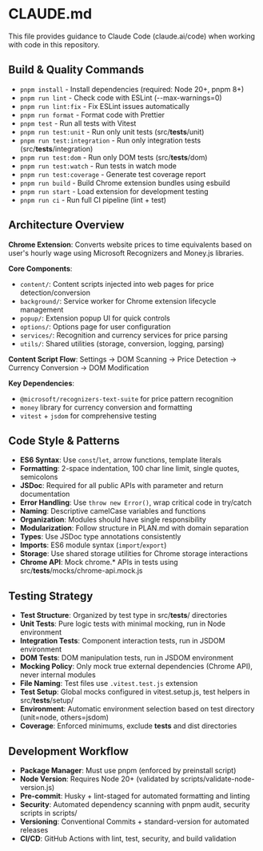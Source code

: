 # CLAUDE.md

This file provides guidance to Claude Code (claude.ai/code) when working with code in this repository.

## Build & Quality Commands

- `pnpm install` - Install dependencies (required: Node 20+, pnpm 8+)
- `pnpm run lint` - Check code with ESLint (--max-warnings=0)
- `pnpm run lint:fix` - Fix ESLint issues automatically
- `pnpm run format` - Format code with Prettier
- `pnpm test` - Run all tests with Vitest
- `pnpm run test:unit` - Run only unit tests (src/**tests**/unit)
- `pnpm run test:integration` - Run only integration tests (src/**tests**/integration)
- `pnpm run test:dom` - Run only DOM tests (src/**tests**/dom)
- `pnpm run test:watch` - Run tests in watch mode
- `pnpm run test:coverage` - Generate test coverage report
- `pnpm run build` - Build Chrome extension bundles using esbuild
- `pnpm run start` - Load extension for development testing
- `pnpm run ci` - Run full CI pipeline (lint + test)

## Architecture Overview

**Chrome Extension**: Converts website prices to time equivalents based on user's hourly wage using Microsoft Recognizers and Money.js libraries.

**Core Components**:

- `content/`: Content scripts injected into web pages for price detection/conversion
- `background/`: Service worker for Chrome extension lifecycle management
- `popup/`: Extension popup UI for quick controls
- `options/`: Options page for user configuration
- `services/`: Recognition and currency services for price parsing
- `utils/`: Shared utilities (storage, conversion, logging, parsing)

**Content Script Flow**: Settings → DOM Scanning → Price Detection → Currency Conversion → DOM Modification

**Key Dependencies**:

- `@microsoft/recognizers-text-suite` for price pattern recognition
- `money` library for currency conversion and formatting
- `vitest` + `jsdom` for comprehensive testing

## Code Style & Patterns

- **ES6 Syntax**: Use `const`/`let`, arrow functions, template literals
- **Formatting**: 2-space indentation, 100 char line limit, single quotes, semicolons
- **JSDoc**: Required for all public APIs with parameter and return documentation
- **Error Handling**: Use `throw new Error()`, wrap critical code in try/catch
- **Naming**: Descriptive camelCase variables and functions
- **Organization**: Modules should have single responsibility
- **Modularization**: Follow structure in PLAN.md with domain separation
- **Types**: Use JSDoc type annotations consistently
- **Imports**: ES6 module syntax (`import`/`export`)
- **Storage**: Use shared storage utilities for Chrome storage interactions
- **Chrome API**: Mock chrome.\* APIs in tests using src/**tests**/mocks/chrome-api.mock.js

## Testing Strategy

- **Test Structure**: Organized by test type in src/**tests**/ directories
- **Unit Tests**: Pure logic tests with minimal mocking, run in Node environment
- **Integration Tests**: Component interaction tests, run in JSDOM environment
- **DOM Tests**: DOM manipulation tests, run in JSDOM environment
- **Mocking Policy**: Only mock true external dependencies (Chrome API), never internal modules
- **File Naming**: Test files use `.vitest.test.js` extension
- **Test Setup**: Global mocks configured in vitest.setup.js, test helpers in src/**tests**/setup/
- **Environment**: Automatic environment selection based on test directory (unit=node, others=jsdom)
- **Coverage**: Enforced minimums, exclude **tests** and dist directories

## Development Workflow

- **Package Manager**: Must use pnpm (enforced by preinstall script)
- **Node Version**: Requires Node 20+ (validated by scripts/validate-node-version.js)
- **Pre-commit**: Husky + lint-staged for automated formatting and linting
- **Security**: Automated dependency scanning with pnpm audit, security scripts in scripts/
- **Versioning**: Conventional Commits + standard-version for automated releases
- **CI/CD**: GitHub Actions with lint, test, security, and build validation
